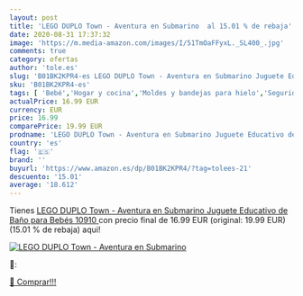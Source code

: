 ```yaml
---
layout: post
title: 'LEGO DUPLO Town - Aventura en Submarino  al 15.01 % de rebaja'
date: 2020-08-31 17:37:32
image: 'https://m.media-amazon.com/images/I/51TmOaFFyxL._SL400_.jpg'
comments: true
category: ofertas
author: 'tole.es'
slug: 'B01BK2KPR4-es LEGO DUPLO Town - Aventura en Submarino Juguete Educativo...'
sku: 'B01BK2KPR4-es'
tags: [ 'Bebé','Hogar y cocina','Moldes y bandejas para hielo','Seguridad','Utensilios de bar','Utensilios de cocina','Vigilabebés','bebés', ]
actualPrice: 16.99 EUR
currency: EUR
price: 16.99
comparePrice: 19.99 EUR
prodname: 'LEGO DUPLO Town - Aventura en Submarino Juguete Educativo de Baño para Bebés   10910 '
country: 'es'
flag: '🇪🇸'
brand: ''
buyurl: 'https://www.amazon.es/dp/B01BK2KPR4/?tag=tolees-21'
descuento: '15.01'
average: '18.612'
---
```


Tienes [LEGO DUPLO Town - Aventura en Submarino Juguete Educativo de Baño para Bebés   10910 ](https://www.amazon.es/dp/B01BK2KPR4/?tag=tolees-21) con precio final de  16.99 EUR (original: 19.99 EUR) (15.01 %  de rebaja) aqui!

[![LEGO DUPLO Town - Aventura en Submarino ](https://m.media-amazon.com/images/I/51TmOaFFyxL._SL400_.jpg)](https://www.amazon.es/dp/B01BK2KPR4/?tag=tolees-21)

🔎:


[🛒 Comprar!!!](https://www.amazon.es/dp/B01BK2KPR4/?tag=tolees-21)
